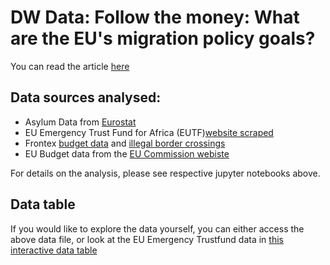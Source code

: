 # DW Data: Follow the money: What are the EU's migration policy goals?

You can read the article [here](http://p.dw.com/p/2sh7Q)


## Data sources analysed:
- Asylum Data from [Eurostat](http://appsso.eurostat.ec.europa.eu/nui/show.do?dataset=migr_asyappctza&lang=en)
- EU Emergency Trust Fund for Africa (EUTF)[website scraped](https://ec.europa.eu/trustfundforafrica/region_en)
- Frontex [budget data](https://frontex.europa.eu/about-frontex/key-documents/?category=budget) and [illegal border crossings](https://frontex.europa.eu/along-eu-borders/migratory-map/)
- EU Budget data from the [EU Commission webiste](http://ec.europa.eu/budget/annual/index_en.cfm?year={selected_year})


For details on the analysis, please see respective jupyter notebooks above.

## Data table
If you would like to explore the data yourself, you can either access the above data file, or look at the EU Emergency Trustfund data in [this interactive data table](https://gcgruen.github.io/datatable-EU-trustfund-projects/)